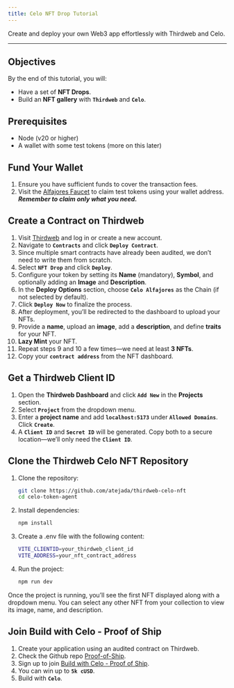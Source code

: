 ```yaml
---
title: Celo NFT Drop Tutorial
---
```


Create and deploy your own Web3 app effortlessly with Thirdweb and Celo. 

---

## Objectives

By the end of this tutorial, you will:  

* Have a set of **NFT Drops**.
* Build an **NFT gallery** with **`Thirdweb`** and **`Celo`**.

## Prerequisites

* Node (v20 or higher)
* A wallet with some test tokens (more on this later)

## Fund Your Wallet  

1. Ensure you have sufficient funds to cover the transaction fees.  
2. Visit the [Alfajores Faucet](https://faucet.celo.org/alfajores) to claim test tokens using your wallet address. ***Remember to claim only what you need.***

## Create a Contract on Thirdweb  

1. Visit [Thirdweb](https://thirdweb.com/login) and log in or create a new account.  
2. Navigate to **`Contracts`** and click **`Deploy Contract`**.  
3. Since multiple smart contracts have already been audited, we don’t need to write them from scratch.  
4. Select **`NFT Drop`** and click **`Deploy`**.  
5. Configure your token by setting its **Name** (mandatory), **Symbol**, and optionally adding an **Image** and **Description**.  
6. In the **Deploy Options** section, choose **`Celo Alfajores`** as the Chain (if not selected by default).  
7. Click **`Deploy Now`** to finalize the process.  
8. After deployment, you’ll be redirected to the dashboard to upload your NFTs.  
9. Provide a **name**, upload an **image**, add a **description**, and define **traits** for your NFT.  
10. **Lazy Mint** your NFT.  
11. Repeat steps 9 and 10 a few times—we need at least **3 NFTs**.  
12. Copy your **`contract address`** from the NFT dashboard.  

## Get a Thirdweb Client ID  

1. Open the **Thirdweb Dashboard** and click **`Add New`** in the **Projects** section.  
2. Select **`Project`** from the dropdown menu.  
3. Enter a **project name** and add **`localhost:5173`** under **`Allowed Domains`**. Click **`Create`**.  
4. A **`Client ID`** and **`Secret ID`** will be generated. Copy both to a secure location—we’ll only need the **`Client ID`**.  

## Clone the Thirdweb Celo NFT Repository  

1. Clone the repository: 
 
   ```sh
   git clone https://github.com/atejada/thirdweb-celo-nft
   cd celo-token-agent
   ```
2. Install dependencies:


	```sh
	npm install
	```
3. Create a .env file with the following content:


	```sh
	VITE_CLIENTID=your_thirdweb_client_id
	VITE_ADDRESS=your_nft_contract_address
	```	
	
4. Run the project:


	```sh
   npm run dev
	```
	
Once the project is running, you’ll see the first NFT displayed along with a dropdown menu. You can select any other NFT from your collection to view its image, name, and description.

## Join Build with Celo - Proof of Ship

1. Create your application using an audited contract on Thirdweb.
2. Check the Github repo [Proof-of-Ship](https://github.com/celo-org/Proof-of-Ship?tab=readme-ov-file).
3. Sign up to join [Build with Celo - Proof of Ship](https://celo.lemonade.social/e/4JkhOXcD).
4. You can win up to **`5k cUSD`**.
5. Build with **`Celo`**.
